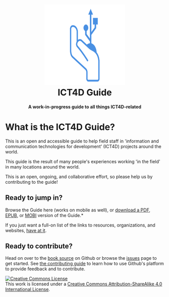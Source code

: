 <h1 align="center">
  <img
    alt="ICT4D Guide logo"
    src="images/logo.png"
    width="256"
    height="256"
  />
  <br />
  ICT4D Guide
</h1>
<h4 align="center">
  A work-in-progress guide to all things ICT4D-related
</h4>

# What is the ICT4D Guide?

This is an open and accessible guide to help field staff in 'information and communication technologies for development' \(ICT4D\) projects around the world.

This guide is the result of many people's experiences working 'in the field' in many locations around the world.

This is an open, ongoing, and collaborative effort, so please help us by contributing to the guide!



## Ready to jump in?

Browse the Guide here (works on mobile as well), or [download a PDF](https://www.gitbook.com/download/pdf/book/gabrielkrieshok/ict4d-guide), [EPUB](https://www.gitbook.com/download/epub/book/gabrielkrieshok/ict4d-guide), or [MOBI](https://www.gitbook.com/download/mobi/book/gabrielkrieshok/ict4d-guide) version of the Guide.*

If you just want a full-on list of the links to resources, organizations, and websites, [have at it](LIST.md).



## Ready to contribute?

Head on over to the [book source](https://github.com/gabrielkrieshok/ict4d-guide) on Github or browse the [issues](https://github.com/gabrielkrieshok/ict4d-guide/issues) page to get started. See [the contributing guide](about/contributing.md) to learn how to use Github's platform to provide feedback and to contribute.



<a rel="license" href="http://creativecommons.org/licenses/by-sa/4.0/"><img alt="Creative Commons License" style="border-width:0" src="https://i.creativecommons.org/l/by-sa/4.0/88x31.png" /></a><br />This work is licensed under a <a rel="license" href="http://creativecommons.org/licenses/by-sa/4.0/">Creative Commons Attribution-ShareAlike 4.0 International License</a>.


